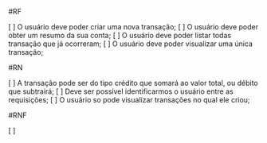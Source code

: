 #RF 

[ ] O usuário deve poder criar uma nova transação;
[ ] O usuário deve poder obter um resumo da sua conta;
[ ] O usuário deve poder listar todas transação que já ocorreram;
[ ] O usuário deve poder visualizar uma única transação;

#RN 

[ ] A transação pode ser do tipo crédito que somará ao valor total, ou débito que subtrairá;
[ ] Deve ser possível identificarmos o usuário entre as requisições;
[ ] O usuário so pode visualizar transações no qual ele criou;

#RNF

[ ]